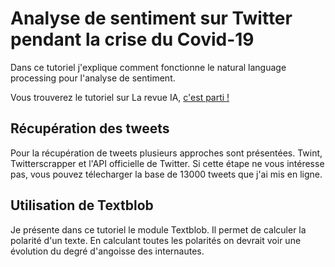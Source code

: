 # Analyse de sentiment sur Twitter pendant la crise du Covid-19

Dans ce tutoriel j'explique comment fonctionne le natural language processing pour l'analyse de sentiment.

Vous trouverez le tutoriel sur La revue IA, [c'est parti !](https://larevueia.fr/nlp-avec-python-analyse-de-sentiments-sur-twitter/)

## Récupération des tweets

Pour la récupération de tweets plusieurs approches sont présentées. Twint, Twitterscrapper et l'API officielle de Twitter. Si cette étape ne vous intéresse pas, vous pouvez télecharger la base de 13000 tweets que j'ai mis en ligne.

## Utilisation de Textblob

Je présente dans ce tutoriel le module Textblob. Il permet de calculer la polarité d'un texte. En calculant toutes les polarités on devrait voir une évolution du degré d'angoisse des internautes.
